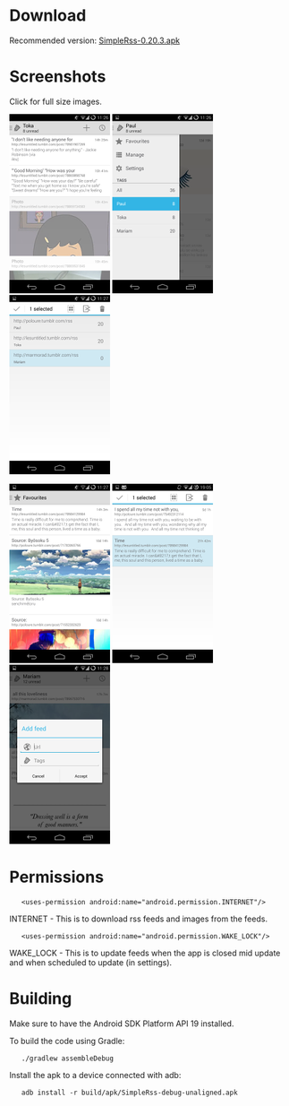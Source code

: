 Download
===

Recommended version: [SimpleRss-0.20.3.apk](https://raw.github.com/poloure/rss/master/apk/SimpleRss-0.20.3.apk)

Screenshots
===

Click for full size images.

[![ScreenShot](screenshots/thumbnails/one_preview.png)](https://raw.github.com/poloure/rss/master/screenshots/one.png)
[![ScreenShot](screenshots/thumbnails/two_preview.png)](https://raw.github.com/poloure/rss/master/screenshots/two.png)
[![ScreenShot](screenshots/thumbnails/three_preview.png)](https://raw.github.com/poloure/rss/master/screenshots/three.png)

[![ScreenShot](screenshots/thumbnails/four_preview.png)](https://raw.github.com/poloure/rss/master/screenshots/four.png)
[![ScreenShot](screenshots/thumbnails/five_preview.png)](https://raw.github.com/poloure/rss/master/screenshots/five.png)
[![ScreenShot](screenshots/thumbnails/six_preview.png)](https://raw.github.com/poloure/rss/master/screenshots/six.png)


Permissions
===
```
   <uses-permission android:name="android.permission.INTERNET"/>
```

INTERNET - This is to download rss feeds and images from the feeds.

```
   <uses-permission android:name="android.permission.WAKE_LOCK"/>
```

WAKE_LOCK - This is to update feeds when the app is closed mid update and when scheduled to update (in settings).

Building
===

Make sure to have the Android SDK Platform API 19 installed.

To build the code using Gradle:

```
   ./gradlew assembleDebug
```

Install the apk to a device connected with adb:

```
   adb install -r build/apk/SimpleRss-debug-unaligned.apk
```